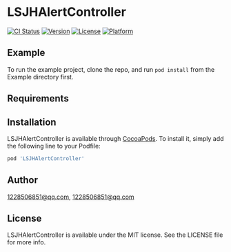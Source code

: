 # LSJHAlertController

[![CI Status](https://img.shields.io/travis/1228506851@qq.com/LSJHAlertController.svg?style=flat)](https://travis-ci.org/1228506851@qq.com/LSJHAlertController)
[![Version](https://img.shields.io/cocoapods/v/LSJHAlertController.svg?style=flat)](https://cocoapods.org/pods/LSJHAlertController)
[![License](https://img.shields.io/cocoapods/l/LSJHAlertController.svg?style=flat)](https://cocoapods.org/pods/LSJHAlertController)
[![Platform](https://img.shields.io/cocoapods/p/LSJHAlertController.svg?style=flat)](https://cocoapods.org/pods/LSJHAlertController)

## Example

To run the example project, clone the repo, and run `pod install` from the Example directory first.

## Requirements

## Installation

LSJHAlertController is available through [CocoaPods](https://cocoapods.org). To install
it, simply add the following line to your Podfile:

```ruby
pod 'LSJHAlertController'
```

## Author

1228506851@qq.com, 1228506851@qq.com

## License

LSJHAlertController is available under the MIT license. See the LICENSE file for more info.
